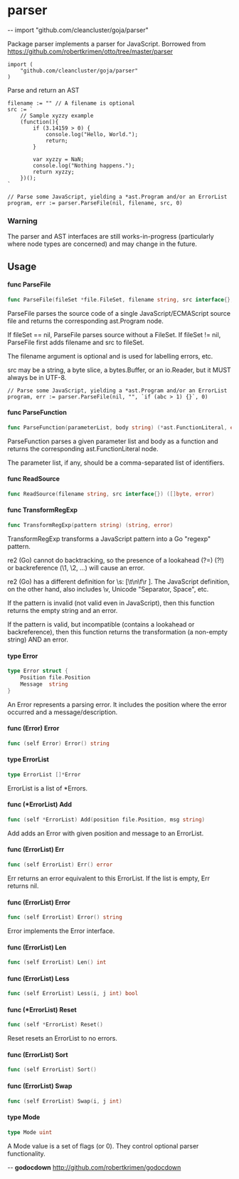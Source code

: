 # parser
--
    import "github.com/cleancluster/goja/parser"

Package parser implements a parser for JavaScript. Borrowed from https://github.com/robertkrimen/otto/tree/master/parser

    import (
        "github.com/cleancluster/goja/parser"
    )

Parse and return an AST

    filename := "" // A filename is optional
    src := `
        // Sample xyzzy example
        (function(){
            if (3.14159 > 0) {
                console.log("Hello, World.");
                return;
            }

            var xyzzy = NaN;
            console.log("Nothing happens.");
            return xyzzy;
        })();
    `

    // Parse some JavaScript, yielding a *ast.Program and/or an ErrorList
    program, err := parser.ParseFile(nil, filename, src, 0)


### Warning

The parser and AST interfaces are still works-in-progress (particularly where
node types are concerned) and may change in the future.

## Usage

#### func  ParseFile

```go
func ParseFile(fileSet *file.FileSet, filename string, src interface{}, mode Mode) (*ast.Program, error)
```
ParseFile parses the source code of a single JavaScript/ECMAScript source file
and returns the corresponding ast.Program node.

If fileSet == nil, ParseFile parses source without a FileSet. If fileSet != nil,
ParseFile first adds filename and src to fileSet.

The filename argument is optional and is used for labelling errors, etc.

src may be a string, a byte slice, a bytes.Buffer, or an io.Reader, but it MUST
always be in UTF-8.

    // Parse some JavaScript, yielding a *ast.Program and/or an ErrorList
    program, err := parser.ParseFile(nil, "", `if (abc > 1) {}`, 0)

#### func  ParseFunction

```go
func ParseFunction(parameterList, body string) (*ast.FunctionLiteral, error)
```
ParseFunction parses a given parameter list and body as a function and returns
the corresponding ast.FunctionLiteral node.

The parameter list, if any, should be a comma-separated list of identifiers.

#### func  ReadSource

```go
func ReadSource(filename string, src interface{}) ([]byte, error)
```

#### func  TransformRegExp

```go
func TransformRegExp(pattern string) (string, error)
```
TransformRegExp transforms a JavaScript pattern into a Go "regexp" pattern.

re2 (Go) cannot do backtracking, so the presence of a lookahead (?=) (?!) or
backreference (\1, \2, ...) will cause an error.

re2 (Go) has a different definition for \s: [\t\n\f\r ]. The JavaScript
definition, on the other hand, also includes \v, Unicode "Separator, Space",
etc.

If the pattern is invalid (not valid even in JavaScript), then this function
returns the empty string and an error.

If the pattern is valid, but incompatible (contains a lookahead or
backreference), then this function returns the transformation (a non-empty
string) AND an error.

#### type Error

```go
type Error struct {
	Position file.Position
	Message  string
}
```

An Error represents a parsing error. It includes the position where the error
occurred and a message/description.

#### func (Error) Error

```go
func (self Error) Error() string
```

#### type ErrorList

```go
type ErrorList []*Error
```

ErrorList is a list of *Errors.

#### func (*ErrorList) Add

```go
func (self *ErrorList) Add(position file.Position, msg string)
```
Add adds an Error with given position and message to an ErrorList.

#### func (ErrorList) Err

```go
func (self ErrorList) Err() error
```
Err returns an error equivalent to this ErrorList. If the list is empty, Err
returns nil.

#### func (ErrorList) Error

```go
func (self ErrorList) Error() string
```
Error implements the Error interface.

#### func (ErrorList) Len

```go
func (self ErrorList) Len() int
```

#### func (ErrorList) Less

```go
func (self ErrorList) Less(i, j int) bool
```

#### func (*ErrorList) Reset

```go
func (self *ErrorList) Reset()
```
Reset resets an ErrorList to no errors.

#### func (ErrorList) Sort

```go
func (self ErrorList) Sort()
```

#### func (ErrorList) Swap

```go
func (self ErrorList) Swap(i, j int)
```

#### type Mode

```go
type Mode uint
```

A Mode value is a set of flags (or 0). They control optional parser
functionality.

--
**godocdown** http://github.com/robertkrimen/godocdown

